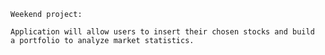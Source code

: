     Weekend project:

    Application will allow users to insert their chosen stocks and build 
    a portfolio to analyze market statistics.
    